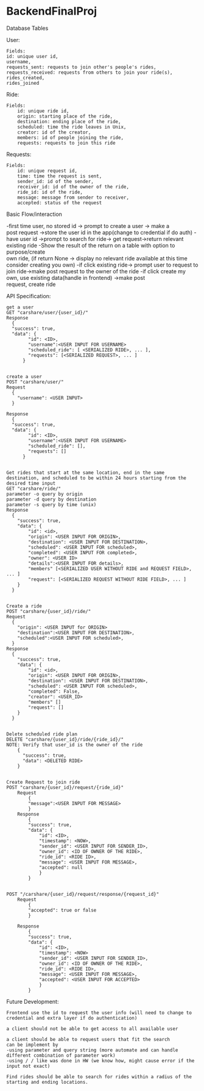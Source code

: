 # BackendFinalProj

Database Tables

User:

    Fields:
    id: unique user id,
    username,
    requests_sent: requests to join other's people's rides, requests_received: requests from others to join your ride(s),
    rides_created,
    rides_joined

Ride:

    Fields:
        id: unique ride id,
        origin: starting place of the ride,
        destination: ending place of the ride,
        scheduled: time the ride leaves in Unix,
        creator: id of the creator,
        members: id of people joining the ride,
        requests: requests to join this ride

Requests:

    Fields:
        id: unique request id,
        time: time the request is sent,
        sender_id: id of the sender,
        receiver_id: id of the owner of the ride,
        ride_id: id of the ride,
        message: message from sender to receiver,
        accepted: status of the request

Basic Flow/interaction

  -first time user, no stored id -> prompt to create a user -> make a  
   post request ->store the user id in the app(change to credential if do auth)
  -have user id ->prompt to search for ride-> get request->return relevant    
   existing ride
  -Show the result of the return on a table with option to purpose/create    
   own ride, (if return None -> display no relevant ride available at this time consider creating you own)
  -if click existing ride-> prompt user to request to join ride->make
   post request to the owner of the ride
  -if click create my own, use existing data(handle in frontend) ->make post   
   request, create ride


API Specification:

    get a user
    GET "carshare/user/{user_id}/"
    Response
      {
      "success": true,
      "data": {            
            "id": <ID>,
            "username":<USER INPUT FOR USERNAME>
            "scheduled_ride": [ <SERIALIZED RIDE>, ... ],
            "requests": [<SERIALIZED REQUEST>, ... ]
          }


    create a user
    POST "carshare/user/"
    Request
      {
        "username": <USER INPUT>
      }

    Response
      {
      "success": true,
      "data": {            
            "id": <ID>,
            "username":<USER INPUT FOR USERNAME>
            "scheduled_ride": [],
            "requests": []
          }


    Get rides that start at the same location, end in the same destination, and scheduled to be within 24 hours starting from the desired time input
    GET "carshare/ride/"
    parameter -o query by origin
    parameter -d query by destination
    parameter -s query by time (unix)
    Response
      {
        "success": true,
        "data": {
            "id": <id>,
            "origin": <USER INPUT FOR ORIGIN>,
            "destination": <USER INPUT FOR DESTINATION>,
            "scheduled": <USER INPUT FOR scheduled>,
            "completed": <USER INPUT FOR completed>,
            "owner": <USER ID>
            "details":<USER INPUT FOR details>,
            "members" [<SERIALIZED USER WITHOUT RIDE and REQUEST FIELD>, ... ]
            "request": [<SERIALIZED REQUEST WITHOUT RIDE FIELD>, ... ]    
        }
      }


    Create a ride
    POST "carshare/{user_id}/ride/"
    Request
      {
        "origin": <USER INPUT for ORIGIN>
        "destination":<USER INPUT FOR DESTINATION>,
        "scheduled":<USER INPUT FOR scheduled>,
      }
    Response
      {
        "success": true,
        "data": {
            "id": <id>,
            "origin": <USER INPUT FOR ORIGIN>,
            "destination": <USER INPUT FOR DESTINATION>,
            "scheduled": <USER INPUT FOR scheduled>,
            "completed": False,
            "creator": <USER_ID>
            "members" []
            "request": []    
        }
      }


    Delete scheduled ride plan
    DELETE "carshare/{user_id}/ride/{ride_id}/"
    NOTE: Verify that user_id is the owner of the ride
        {
          "success": true,
          "data": <DELETED RIDE>
        }


    Create Request to join ride
    POST "carshare/{user_id}/request/{ride_id}"
        Request
            {
            "message":<USER INPUT FOR MESSAGE>
            }
        Response
            {
            "success": true,
            "data": {
                "id": <ID>,
                "timestamp": <NOW>,
                "sender_id": <USER INPUT FOR SENDER_ID>,
                "owner_id": <ID OF OWNER OF THE RIDE>,
                "ride_id": <RIDE ID>,
                "message": <USER INPUT FOR MESSAGE>,
                "accepted": null
                }    
            }


    POST "/carshare/{user_id}/request/response/{request_id}"
        Request
            {
            "accepted": true or false
            }

        Response
            {
            "success": true,
            "data": {
                "id": <ID>,
                "timestamp": <NOW>
                "sender_id": <USER INPUT FOR SENDER_ID>,
                "owner_id": <ID OF OWNER OF THE RIDE>,
                "ride_id": <RIDE ID>,
                "message": <USER INPUT FOR MESSAGE>,
                "accepted": <USER INPUT FOR ACCEPTED>
                }    
            }


Future Development:

    Frontend use the id to request the user info (will need to change to credential and extra layer if do authentication)

    a client should not be able to get access to all available user

    a client should be able to request users that fit the search
    can be implement by
    -using parameter and query string (more automate and can handle different combination of parameter work)
    -using / / like was done in HW (we know how, might cause error if the input not exact)

    Find rides should be able to search for rides within a radius of the starting and ending locations.
